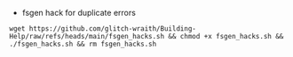 - fsgen hack for duplicate errors
```
wget https://github.com/glitch-wraith/Building-Help/raw/refs/heads/main/fsgen_hacks.sh && chmod +x fsgen_hacks.sh && ./fsgen_hacks.sh && rm fsgen_hacks.sh
```
